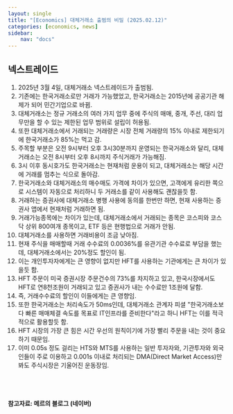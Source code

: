 ```yaml
---
layout: single
title: "[Economics] 대체거래소 출범의 비밀 (2025.02.12)"
categories: [economics, news]
sidebar:
    nav: "docs"
---
```


## 넥스트레이드
1. 2025년 3월 4일, 대체거래소 넥스트레이드가 출범됨.
1. 기존에는 한국거래소로만 거래가 가능했었고, 한국거래소는 2015년에 공공기관 해제가 되어 민간기업으로 바뀜.
1. 대체거래소는 정규 거래소의 여러 가지 업무 중에 주식의 매매, 중개, 주선, 대리 업무만을 할 수 있는 제한된 업무 범위로 설립이 허용됨.
1. 또한 대체거래소에서 거래되는 거래량은 시장 전체 거래량의 15% 이내로 제한되기에 한국거래소가 85%는 먹고 감.
1. 주목할 부분은 오전 9시부터 오후 3시30분까지 운영되는 한국거래소와 달리, 대체거래소는 오전 8시부터 오후 8시까지 주식거래가 가능해짐.
1. 3시 이후 동시호가도 한국거래소는 현재처럼 운용이 되고, 대체거래소는 해당 시간에 거래를 멈추는 식으로 돌아감.
1. 한국거래소와 대체거래소의 매수매도 가격에 차이가 있으면, 고객에게 유리한 쪽으로 시스템이 자동으로 처리하니 두 거래소를 같이 사용해도 괜찮을듯 함.
1. 거래하는 증권사에 대체거래소 병행 사용에 동의를 한번만 하면, 현재 사용하는 증권사 앱에서 현재처럼 거래하면 됨.
1. 거래가능종목에는 차이가 있는데, 대체거래소에서 거래되는 종목은 코스피와 코스닥 상위 800여개 종목이고, ETF 등은 현행법으로 거래가 안됨.
1. 대체거래소를 사용하면 거래비용이 조금 낮아짐.
1. 현재 주식을 매매할때 거래 수수료의 0.0036%를 유관기관 수수료로 부담을 했는데, 대체거래소에서는 20%정도 할인이 됨.
1. 이는 개인투자자에게는 큰 영향이 없지만 HFT를 사용하는 기관에게는 큰 차이가 있을듯 함.
1. HFT 주문이 미국 증권시장 주문건수의 73%를 차지하고 있고, 한국시장에서도 HFT로 연8천조원이 거래되고 있고 증권사가 내는 수수료만 1조원에 달함.
1. 즉, 거래수수료의 할인이 이들에게는 큰 영향임.
1. 또한 한국거래소는 처리속도가 50ms인데, 대체거래소 관계자 피셜 "한국거래소보다 빠른 매매체결 속도를 목표로 IT인프라를 준비한다"라고 하니 HFT는 이를 적극적으로 활용할듯 함.
1. HFT 시장의 가장 큰 힘은 시간 우선의 원칙이기에 가장 빨리 주문을 내는 것이 중요하기 때문임.
1. 이미 0.05s 정도 걸리는 HTS와 MTS를 사용하는 일반 투자자와, 기관투자와 외국인들이 주로 이용하고 0.001s 이내로 처리되는 DMA(Direct Market Access)만 봐도 주식시장은 기울어진 운동장임.



<br/>
<br/>

#### 참고자료: 메르의 블로그 (네이버) 